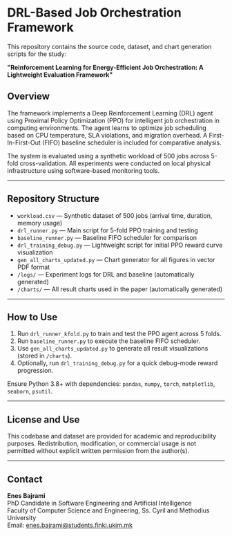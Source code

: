 # DRL-Based Job Orchestration Framework

This repository contains the source code, dataset, and chart generation scripts for the study:

**"Reinforcement Learning for Energy-Efficient Job Orchestration: A Lightweight Evaluation Framework"**

## Overview

The framework implements a Deep Reinforcement Learning (DRL) agent using Proximal Policy Optimization (PPO) for intelligent job orchestration in computing environments. The agent learns to optimize job scheduling based on CPU temperature, SLA violations, and migration overhead. A First-In-First-Out (FIFO) baseline scheduler is included for comparative analysis.

The system is evaluated using a synthetic workload of 500 jobs across 5-fold cross-validation. All experiments were conducted on local physical infrastructure using software-based monitoring tools.

---

## Repository Structure

- `workload.csv` — Synthetic dataset of 500 jobs (arrival time, duration, memory usage)
- `drl_runner.py` — Main script for 5-fold PPO training and testing
- `baseline_runner.py` — Baseline FIFO scheduler for comparison
- `drl_training_debug.py` — Lightweight script for initial PPO reward curve visualization
- `gen_all_charts_updated.py` — Chart generator for all figures in vector PDF format
- `/logs/` — Experiment logs for DRL and baseline (automatically generated)
- `/charts/` — All result charts used in the paper (automatically generated)

---

## How to Use

1. Run `drl_runner_kfold.py` to train and test the PPO agent across 5 folds.
2. Run `baseline_runner.py` to execute the baseline FIFO scheduler.
3. Use `gen_all_charts_updated.py` to generate all result visualizations (stored in `/charts`).
4. Optionally, run `drl_training_debug.py` for a quick debug-mode reward progression.

Ensure Python 3.8+ with dependencies: `pandas`, `numpy`, `torch`, `matplotlib`, `seaborn`, `psutil`.

---

## License and Use

This codebase and dataset are provided for academic and reproducibility purposes. Redistribution, modification, or commercial usage is not permitted without explicit written permission from the author(s).

---

## Contact

**Enes Bajrami**  
PhD Candidate in Software Engineering and Artificial Intelligence  
Faculty of Computer Science and Engineering, Ss. Cyril and Methodius University  
Email: enes.bajrami@students.finki.ukim.mk
